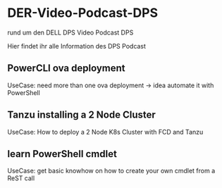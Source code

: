 # DER-Video-Podcast-DPS   
rund um den DELL DPS Video Podcast DPS

Hier findet ihr alle Information des DPS Podcast


## PowerCLI ova deployment
UseCase: need more than one ova deployment -> idea automate it with PowerShell


## Tanzu installing a 2 Node Cluster
UseCase: How to deploy a 2 Node K8s Cluster with FCD and Tanzu  


## learn PowerShell cmdlet  
UseCase: get basic knowhow on how to create your own cmdlet from a ReST call  